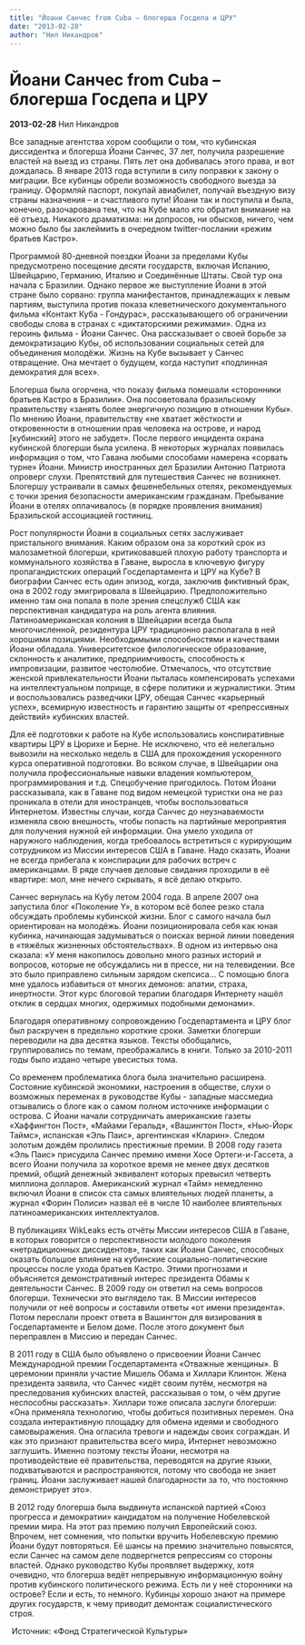 ```yaml
---
title: "Йоани Санчес from Cuba – блогерша Госдепа и ЦРУ"
date: "2013-02-28"
author: "Нил Никандров"
---
```


# Йоани Санчес from Cuba – блогерша Госдепа и ЦРУ

**2013-02-28** Нил Никандров

Все западные агентства хором сообщили о том, что кубинская диссидентка и блогерша Йоани Санчес, 37 лет, получила разрешение властей на выезд из страны. Пять лет она добивалась этого права, и вот дождалась. В январе 2013 года вступили в силу поправки к закону о миграции. Все кубинцы обрели возможность свободного выезда за границу. Оформляй паспорт, покупай авиабилет, получай въездную визу страны назначения – и счастливого пути! Йоани так и поступила и была, конечно, разочарована тем, что на Кубе мало кто  обратил внимание на её отъезд. Никакого драматизма: ни допросов, ни обысков,  ничего, чем можно было бы заклеймить в очередном twitter-послании «режим братьев  Кастро».

Программой 80-дневной поездки Йоани за пределами  Кубы предусмотрено посещение десяти государств, включая Испанию, Швейцарию,  Германию, Италию и Соединённые Штаты. Свой тур она начала с Бразилии. Однако  первое же выступление Йоани в этой стране было сорвано: группа манифестантов,  принадлежащих к левым партиям, выступила против показа клеветнического  документального фильма «Контакт Куба - Гондурас», рассказывающего об ограничении  свободы слова в странах с «диктаторскими режимами». Одна из героинь фильма -  Йоани Санчес. Она рассказывает о своей борьбе за демократизацию Кубы, об  использовании социальных сетей для объединения молодёжи. Жизнь на Кубе вызывает  у Санчес отвращение. Она мечтает о будущем, когда наступит «подлинная демократия  для всех».

Блогерша была огорчена, что показу фильма  помешали «сторонники братьев Кастро в Бразилии». Она посоветовала бразильскому  правительству «занять более энергичную позицию в отношении Кубы». По мнению  Йоани, правительству «не хватает жёсткости и откровенности в отношении прав  человека на острове, и народ [кубинский] этого не забудет». После первого  инцидента охрана кубинской блогерши была усилена. В некоторых журналах появилась  информация о том, что Гавана любыми способами намерена «сорвать турне» Йоани.  Министр иностранных дел Бразилии Антонио Патриота опроверг слухи. Препятствий  для путешествия Санчес не возникнет. Блогершу устраивали в самых фешенебельных  отелях, рекомендуемых с точки зрения безопасности американским гражданам.  Пребывание Йоани в отелях оплачивалось (в порядке проявления внимания)  Бразильской ассоциацией гостиниц.

Рост популярности Йоани в социальных сетях  заслуживает пристального внимания. Каким образом она за короткий срок из  малозаметной блогерши, критиковавшей плохую работу транспорта и коммунального  хозяйства в Гаване, выросла в ключевую фигуру пропагандистских операций  Госдепартамента и ЦРУ на Кубе? В биографии Санчес есть один эпизод, когда,  заключив фиктивный брак, она в 2002 году эмигрировала в Швейцарию.  Предположительно именно там она попала в поле зрения спецслужб США как  перспективная кандидатура на роль агента влияния. Латиноамериканская колония в  Швейцарии всегда была многочисленной, резидентура ЦРУ традиционно располагала в  ней хорошими позициями. Необходимыми способностями и качествами Йоани обладала.  Университетское филологическое образование, склонность к аналитике,  предприимчивость, способность к импровизации, развитое честолюбие. Отмечалось,  что отсутствие женской привлекательности Йоани пыталась компенсировать успехами  на интеллектуальном поприще, в сфере политики и журналистики. Этим и  воспользовались разведчики ЦРУ, обещая Санчес «карьерный успех», всемирную  известность и гарантию защиты от «репрессивных действий» кубинских властей.

Для её подготовки к работе на Кубе использовались  конспиративные квартиры ЦРУ в Цюрихе и Берне. Не исключено, что её нелегально  вывозили на несколько недель в США для прохождения ускоренного курса оперативной  подготовки. Во всяком случае, в Швейцарии она получила профессиональные навыки  владения компьютером, программирования и т.д. Спецобучение пригодилось. Потом  Йоани рассказывала, как в Гаване под видом немецкой туристки она не раз  проникала в отели для иностранцев, чтобы воспользоваться Интернетом. Известны  случаи, когда Санчес до неузнаваемости изменяла свою внешность, чтобы попасть на  партийные мероприятия для получения нужной ей информации. Она умело уходила от  наружного наблюдения, когда требовалось встретиться с курирующим сотрудником из  Миссии интересов США в Гаване. Надо сказать, Йоани не всегда прибегала к  конспирации для рабочих встреч с американцами. В ряде случаев деловые свидания  проходили в её квартире: мол, мне нечего скрывать, я всё делаю открыто.

Санчес вернулась на Кубу летом 2004 года. В  апреле 2007 она запустила блог «Поколение Y», в котором всё более резко стала  обсуждать проблемы кубинской жизни. Блог с самого начала был ориентирован на  молодёжь. Йоани позиционировала себя как юная кубинка, начинающая задумываться о  поисках верной линии поведения в «тяжёлых жизненных обстоятельствах». В одном из  интервью она сказала: «У меня накопилось довольно много разных историй и  вопросов, которые не обсуждались ни в прессе, ни на телевидении. Все это было  приправлено сильным зарядом скепсиса... С помощью блога мне удалось избавиться  от многих демонов: апатии, страха, инертности. Этот курс блоговой терапии  благодаря Интернету нашёл отклик в сердцах многих, одержимых подобными  демонами».

Благодаря оперативному сопровождению  Госдепартамента и ЦРУ блог был раскручен в предельно короткие сроки. Заметки  блогерши переводили на два десятка языков. Тексты обобщались, группировались по  темам, преображались в книги. Только за 2010-2011 годы было издано четыре  увесистых тома.

Со временем проблематика блога была значительно  расширена. Состояние кубинской экономики, настроения в обществе, слухи о  возможных переменах в руководстве Кубы - западные массмедиа отзывались о блоге  как о самом полном источнике информации с острова. С Йоани начали сотрудничать  американские газеты «Хаффингтон Пост», «Майами Геральд», «Вашингтон Пост»,  «Нью-Йорк Таймс», испанская «Эль Паис», аргентинская «Кларин». Следом золотым  дождём пролились престижные премии. В 2008 году газета «Эль Паис» присудила  Санчес премию имени Хосе Ортеги-и-Гассета, а всего Йоани получила за короткое  время не менее двух десятков премий, общий денежный эквивалент которых превысил  четверть миллиона долларов. Американский журнал «Тайм» немедленно включил Йоани  в список ста самых влиятельных людей планеты, а журнал «Форин Полиси» назвал её  в числе 10 наиболее влиятельных латиноамериканских интеллектуалов.

В публикациях WikLeaks есть отчёты Миссии  интересов США в Гаване, в которых говорится о перспективности молодого поколения  «нетрадиционных диссидентов», таких как Йоани Санчес, способных оказать большое  влияние на кубинские социально-политические процессы после ухода братьев Кастро.  Этими прогнозами и объясняется демонстративный интерес президента Обамы к  деятельности Санчес. В 2009 году он ответил на семь вопросов блогерши.  Технически это выглядело так. В Миссии интересов получили от неё вопросы и  составили ответы «от имени президента». Потом переслали проект ответа в  Вашингтон для визирования в Госдепартаменте и Белом доме. После этого документ  был переправлен в Миссию и передан Санчес.

В 2011 году в США было объявлено о присвоении  Йоани Санчес Международной премии Госдепартамента «Отважные женщины». В  церемонии приняли участие Мишель Обама и Хиллари Клинтон. Жена президента  заявила, что Санчес «идёт своим путём, несмотря на преследования кубинских  властей, рассказывая о том, о чём другие неспособны рассказать». Хиллари тоже  описала заслуги блогерши: «Она применяла технологию, чтобы добиться позитивных  перемен. Она создала интерактивную площадку для обмена идеями и свободного  самовыражения. Она огласила тревоги и надежды своих сограждан. И как это  признают правительства всего мира, Интернет невозможно заглушить. Именно поэтому  тексты Йоани, несмотря на противодействие её правительства, переводятся на  другие языки, подхватываются и распространяются, потому что свобода не знает  границ. Йоани заслуживает нашей благодарности за то, что постоянно демонстрирует  это».

В 2012 году блогерша была выдвинута испанской  партией «Союз прогресса и демократии» кандидатом на получение Нобелевской премии  мира. На этот раз премию получил Европейский союз. Впрочем, нет сомнения, что  попытки вручить Нобелевскую премию Йоани будут повторяться. Её шансы на премию  значительно повысятся, если Санчес на самом деле подвергнется репрессиям со  стороны властей. Однако руководство Кубы проявляет выдержку, хотя очевидно, что  блогерша ведёт непрерывную информационную войну против кубинского политического  режима. Есть ли у неё сторонники на острове? Если и есть, то немного. Кубинцы  хорошо знают на примере других государств, к чему приводит демонтаж  социалистического строя.

 Источник: «Фонд Стратегической Культуры»